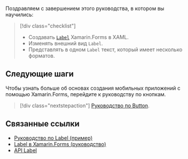Поздравляем с завершением этого руководства, в котором вы научились:

> [!div class="checklist"]
> - Создавать [`Label`](xref:Xamarin.Forms.Label) Xamarin.Forms в XAML.
> - Изменять внешний вид `Label`.
> - Представлять в одном `Label` текст, который имеет несколько форматов.

## <a name="next-steps"></a>Следующие шаги

Чтобы узнать больше об основах создания мобильных приложений с помощью Xamarin.Forms, перейдите к руководству по кнопкам.

> [!div class="nextstepaction"]
> [Руководство по Button](~/get-started/tutorials/button/index.yml).

## <a name="related-links"></a>Связанные ссылки

- [Руководство по Label (пример)](https://developer.xamarin.com/samples/xamarin-forms/GetStarted/Tutorials/LabelTutorial)
- [Label в Xamarin.Forms (руководство)](~/xamarin-forms/user-interface/text/label.md)
- [API Label](xref:Xamarin.Forms.Label)
